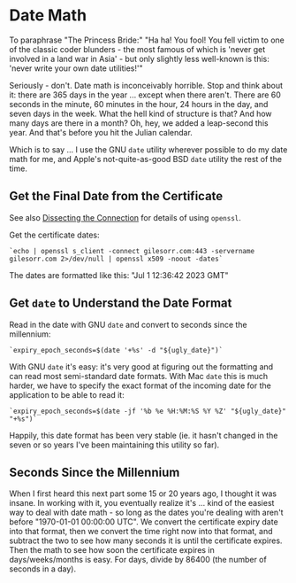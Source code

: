 # Date Math
<!-- :created: 2023-04-11 21:13 -->

To paraphrase "The Princess Bride:" "Ha ha! You fool! You fell victim to
one of the classic coder blunders - the most famous of which is 'never get
involved in a land war in Asia' - but only slightly less well-known is
this: 'never write your own date utilities!'"

Seriously - don't.  Date math is inconceivably horrible.  Stop and think
about it: there are 365 days in the year ... except when there aren't.
There are 60 seconds in the minute, 60 minutes in the hour, 24 hours in the
day, and seven days in the week.  What the hell kind of structure is that?
And how many days are there in a month?  Oh, hey, we added a leap-second
this year.  And that's before you hit the Julian calendar.

Which is to say ... I use the GNU `date` utility wherever possible to do
my date math for me, and Apple's not-quite-as-good BSD `date` utility the
rest of the time.

## Get the Final Date from the Certificate

See also [Dissecting the Connection](DissectingTheConnection.md) for
details of using `openssl`.

Get the certificate dates:

    `echo | openssl s_client -connect gilesorr.com:443 -servername gilesorr.com 2>/dev/null | openssl x509 -noout -dates`

The dates are formatted like this: "Jul  1 12:36:42 2023 GMT"

## Get `date` to Understand the Date Format

Read in the date with GNU `date` and convert to seconds since the millennium:

    `expiry_epoch_seconds=$(date '+%s' -d "${ugly_date}")`

With GNU `date` it's easy: it's very good at figuring out the formatting and
can read most semi-standard date formats.  With Mac `date` this is much
harder, we have to specify the exact format of the incoming date for the
application to be able to read it:

    `expiry_epoch_seconds=$(date -jf '%b %e %H:%M:%S %Y %Z' "${ugly_date}" "+%s")`

Happily, this date format has been very stable (ie. it hasn't changed in
the seven or so years I've been maintaining this utility so far).

## Seconds Since the Millennium

When I first heard this next part some 15 or 20 years ago, I thought it was
insane.  In working with it, you eventually realize it's ... kind of the
easiest way to deal with date math - so long as the dates you're dealing
with aren't before "1970-01-01 00:00:00 UTC".  We convert the certificate
expiry date into that format, then we convert the time right now into that
format, and subtract the two to see how many seconds it is until the
certificate expires.  Then the math to see how soon the certificate expires
in days/weeks/months is easy.  For days, divide by 86400 (the number of
seconds in a day).

